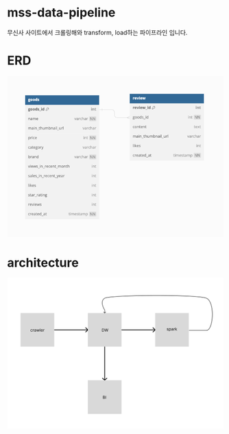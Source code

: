 # mss-data-pipeline
무신사 사이트에서 크롤링해와 transform, load하는 파이프라인 입니다.

# ERD
![data model](./images/mss-data-model-1.png)

# architecture
![architecture of pipeline](./images/pipeline_architecture.png)